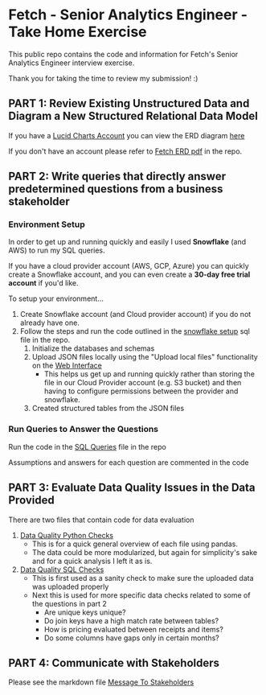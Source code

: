 # Fetch - Senior Analytics Engineer - Take Home Exercise
This public repo contains the code and information for Fetch's Senior Analytics Engineer interview exercise.

Thank you for taking the time to review my submission! :)

## PART 1: Review Existing Unstructured Data and Diagram a New Structured Relational Data Model
If you have a [Lucid Charts Account](https://www.lucidchart.com/) you can view the ERD diagram [here]([url](https://lucid.app/lucidchart/eac1e424-dc01-49a0-8448-c81d8b272314/edit?viewport_loc=-452%2C-363%2C3473%2C1779%2C7csK~ME78NlJ&invitationId=inv_e3eb63c6-acf1-476f-9ae7-94612efaee18))

If you don't have an account please refer to [Fetch ERD pdf](https://github.com/murphmeister4000/fetch_senior_analytics_engineer/blob/main/fetch_erd_diagram.pdf) in the repo.

## PART 2: Write queries that directly answer predetermined questions from a business stakeholder
### Environment Setup
In order to get up and running quickly and easily I used **Snowflake** (and AWS) to run my SQL queries.

If you have a cloud provider account (AWS, GCP, Azure) you can quickly create a Snowflake account, and you can even create a **30-day free trial account** if you'd like.

To setup your environment...
1. Create Snowflake account (and Cloud provider account) if you do not already have one.
2. Follow the steps and run the code outlined in the [snowflake setup](https://github.com/murphmeister4000/fetch_senior_analytics_engineer/blob/main/snowflake_data_setup.sql) sql file in the repo.
    1. Initialize the databases and schemas
    2. Upload JSON files locally using the "Upload local files" functionality on the [Web Interface](https://docs.snowflake.com/en/user-guide/data-load-web-ui)
        * This helps us get up and running quickly rather than storing the file in our Cloud Provider account (e.g. S3 bucket) and then having to configure permissions between the provider and snowflake.
    3. Created structured tables from the JSON files

### Run Queries to Answer the Questions
Run the code in the [SQL Queries](https://github.com/murphmeister4000/fetch_senior_analytics_engineer/blob/main/sql_queries.sql) file in the repo

Assumptions and answers for each question are commented in the code

## PART 3: Evaluate Data Quality Issues in the Data Provided
There are two files that contain code for data evaluation
1. [Data Quality Python Checks](https://github.com/murphmeister4000/fetch_senior_analytics_engineer/blob/main/data_quality_python_checks.py)
    * This is for a quick general overview of each file using pandas.
    * The data could be more modularized, but again for simplicity's sake and for a quick analysis I left it as is.
2. [Data Quality SQL Checks](https://github.com/murphmeister4000/fetch_senior_analytics_engineer/blob/main/data_quality_sql_checks.sql)
    * This is first used as a sanity check to make sure the uploaded data was uploaded properly
    * Next this is used for more specific data checks related to some of the questions in part 2
        * Are unique keys unique?
        * Do join keys have a high match rate between tables?
        * How is pricing evaluated between receipts and items?
        * Do some columns have gaps only in certain months?

## PART 4: Communicate with Stakeholders
Please see the markdown file [Message To Stakeholders](https://github.com/murphmeister4000/fetch_senior_analytics_engineer/blob/main/message_to_stakeholders.md)
